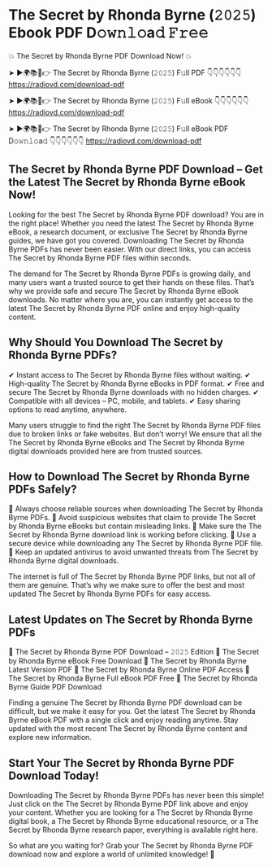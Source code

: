 # The Secret by Rhonda Byrne (𝟸𝟶𝟸𝟻) Ebook PDF D𝚘𝚠𝚗𝚕𝚘a𝚍 𝙵𝚛𝚎𝚎

💥 The Secret by Rhonda Byrne PDF Download Now! 💥

➤ ►🌍📚📱👉 The Secret by Rhonda Byrne (𝟸𝟶𝟸𝟻) F𝚞ll PDF 👇👇👇👇👇👇
https://radiovd.com/download-pdf

➤ ►🌍📚📱👉 The Secret by Rhonda Byrne (𝟸𝟶𝟸𝟻) F𝚞ll eBook 👇👇👇👇👇👇
https://radiovd.com/download-pdf

➤ ►🌍📚📱👉 The Secret by Rhonda Byrne (𝟸𝟶𝟸𝟻) F𝚞ll eBook PDF D𝚘𝚠𝚗𝚕𝚘a𝚍 👇👇👇👇👇👇
https://radiovd.com/download-pdf

## The Secret by Rhonda Byrne PDF Download – Get the Latest The Secret by Rhonda Byrne eBook Now!

Looking for the best The Secret by Rhonda Byrne PDF download? You are in the right place! Whether you need the latest The Secret by Rhonda Byrne eBook, a research document, or exclusive The Secret by Rhonda Byrne guides, we have got you covered. Downloading The Secret by Rhonda Byrne PDFs has never been easier. With our direct links, you can access The Secret by Rhonda Byrne PDF files within seconds.

The demand for The Secret by Rhonda Byrne PDFs is growing daily, and many users want a trusted source to get their hands on these files. That’s why we provide safe and secure The Secret by Rhonda Byrne eBook downloads. No matter where you are, you can instantly get access to the latest The Secret by Rhonda Byrne PDF online and enjoy high-quality content.

## Why Should You Download The Secret by Rhonda Byrne PDFs?

✔ Instant access to The Secret by Rhonda Byrne files without waiting.
✔ High-quality The Secret by Rhonda Byrne eBooks in PDF format.
✔ Free and secure The Secret by Rhonda Byrne downloads with no hidden charges.
✔ Compatible with all devices – PC, mobile, and tablets.
✔ Easy sharing options to read anytime, anywhere.

Many users struggle to find the right The Secret by Rhonda Byrne PDF files due to broken links or fake websites. But don’t worry! We ensure that all the The Secret by Rhonda Byrne eBooks and The Secret by Rhonda Byrne digital downloads provided here are from trusted sources.

## How to Download The Secret by Rhonda Byrne PDFs Safely?

📌 Always choose reliable sources when downloading The Secret by Rhonda Byrne PDFs.
📌 Avoid suspicious websites that claim to provide The Secret by Rhonda Byrne eBooks but contain misleading links.
📌 Make sure the The Secret by Rhonda Byrne download link is working before clicking.
📌 Use a secure device while downloading any The Secret by Rhonda Byrne PDF file.
📌 Keep an updated antivirus to avoid unwanted threats from The Secret by Rhonda Byrne digital downloads.

The internet is full of The Secret by Rhonda Byrne PDF links, but not all of them are genuine. That’s why we make sure to offer the best and most updated The Secret by Rhonda Byrne PDFs for easy access.

## Latest Updates on The Secret by Rhonda Byrne PDFs

🔹 The Secret by Rhonda Byrne PDF Download – 𝟸𝟶𝟸𝟻 Edition
🔹 The Secret by Rhonda Byrne eBook Free Download
🔹 The Secret by Rhonda Byrne Latest Version PDF
🔹 The Secret by Rhonda Byrne Online PDF Access
🔹 The Secret by Rhonda Byrne Full eBook PDF Free
🔹 The Secret by Rhonda Byrne Guide PDF Download

Finding a genuine The Secret by Rhonda Byrne PDF download can be difficult, but we make it easy for you. Get the latest The Secret by Rhonda Byrne eBook PDF with a single click and enjoy reading anytime. Stay updated with the most recent The Secret by Rhonda Byrne content and explore new information.

## Start Your The Secret by Rhonda Byrne PDF Download Today!

Downloading The Secret by Rhonda Byrne PDFs has never been this simple! Just click on the The Secret by Rhonda Byrne PDF link above and enjoy your content. Whether you are looking for a The Secret by Rhonda Byrne digital book, a The Secret by Rhonda Byrne educational resource, or a The Secret by Rhonda Byrne research paper, everything is available right here.

So what are you waiting for? Grab your The Secret by Rhonda Byrne PDF download now and explore a world of unlimited knowledge! 🚀